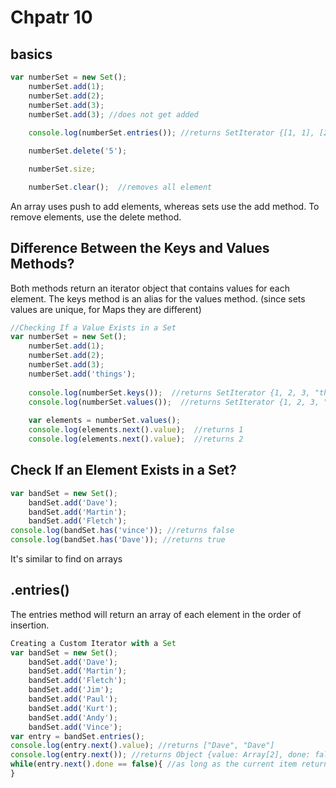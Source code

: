 # Chpatr 10

## basics

```js
var numberSet = new Set();
    numberSet.add(1);
    numberSet.add(2);
    numberSet.add(3);
    numberSet.add(3); //does not get added
    
    console.log(numberSet.entries()); //returns SetIterator {[1, 1], [2, 2], [3, 3]}

    numberSet.delete('5');

    numberSet.size;

    numberSet.clear();  //removes all element
```

An array uses push to add elements, whereas sets use the add method. To remove elements, use the delete method.

## Difference Between the Keys and Values Methods?

Both methods return an iterator object that contains values for each element. The keys method is an alias for the values
method. (since sets values are unique, for Maps they are different)

```js
//Checking If a Value Exists in a Set
var numberSet = new Set();
    numberSet.add(1);
    numberSet.add(2);
    numberSet.add(3);
    numberSet.add('things');
    
    console.log(numberSet.keys());  //returns SetIterator {1, 2, 3, "things"}
    console.log(numberSet.values());  //returns SetIterator {1, 2, 3, "things"}
    
    var elements = numberSet.values();
    console.log(elements.next().value);  //returns 1
    console.log(elements.next().value);  //returns 2
```

## Check If an Element Exists in a Set?

```js
var bandSet = new Set();
    bandSet.add('Dave');
    bandSet.add('Martin');
    bandSet.add('Fletch');
console.log(bandSet.has('vince')); //returns false
console.log(bandSet.has('Dave')); //returns true
```

It's similar to find on arrays

## .entries()

The entries method will return an array of each element in the order of insertion.

```js
Creating a Custom Iterator with a Set
var bandSet = new Set();
    bandSet.add('Dave');
    bandSet.add('Martin');
    bandSet.add('Fletch');
    bandSet.add('Jim');
    bandSet.add('Paul');
    bandSet.add('Kurt');
    bandSet.add('Andy');
    bandSet.add('Vince');
var entry = bandSet.entries();
console.log(entry.next().value); //returns ["Dave", "Dave"]
console.log(entry.next()); //returns Object {value: Array[2], done: false}
while(entry.next().done == false){ //as long as the current item returns false then keep going console.log(entry.next().value)
}
```
